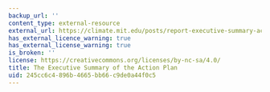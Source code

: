 ```yaml
---
backup_url: ''
content_type: external-resource
external_url: https://climate.mit.edu/posts/report-executive-summary-action-plan
has_external_licence_warning: true
has_external_license_warning: true
is_broken: ''
license: https://creativecommons.org/licenses/by-nc-sa/4.0/
title: The Executive Summary of the Action Plan
uid: 245cc6c4-896b-4665-bb66-c9de0a44f0c5
---
```

